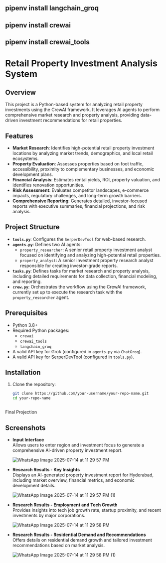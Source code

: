 ## pipenv install langchain_groq

## pipenv install crewai

## pipenv install crewai_tools


# Retail Property Investment Analysis System

## Overview

This project is a Python-based system for analyzing retail property investments using the CrewAI framework. It leverages AI agents to perform comprehensive market research and property analysis, providing data-driven investment recommendations for retail properties.

## Features

- **Market Research**: Identifies high-potential retail property investment locations by analyzing market trends, demographics, and local retail ecosystems.
- **Property Evaluation**: Assesses properties based on foot traffic, accessibility, proximity to complementary businesses, and economic development plans.
- **Financial Analysis**: Estimates rental yields, ROI, property valuation, and identifies renovation opportunities.
- **Risk Assessment**: Evaluates competitor landscapes, e-commerce impacts, regulatory challenges, and long-term growth barriers.
- **Comprehensive Reporting**: Generates detailed, investor-focused reports with executive summaries, financial projections, and risk analysis.

## Project Structure

- **`tools.py`**: Configures the `SerperDevTool` for web-based research.
- **`agents.py`**: Defines two AI agents:
  - `property_researcher`: A senior retail property investment analyst focused on identifying and analyzing high-potential retail properties.
  - `property_analyst`: A senior investment property research analyst responsible for creating investor-grade reports.
- **`tasks.py`**: Defines tasks for market research and property analysis, including detailed requirements for data collection, financial modeling, and reporting.
- **`crew.py`**: Orchestrates the workflow using the CrewAI framework, currently set up to execute the research task with the `property_researcher` agent.

## Prerequisites

- Python 3.8+
- Required Python packages:
  - `crewai`
  - `crewai_tools`
  - `langchain_groq`
- A valid API key for Grok (configured in `agents.py` via `ChatGroq`).
- A valid API key for SerperDevTool (configured in `tools.py`).

## Installation

1. Clone the repository:
   ```bash
   git clone https://github.com/your-username/your-repo-name.git
   cd your-repo-name



Final Projection

## Screenshots

- **Input Interface**  
  Allows users to enter region and investment focus to generate a comprehensive AI-driven property investment report.

  ![WhatsApp Image 2025-07-14 at 11 29 57 PM](https://github.com/user-attachments/assets/a556d81e-9f80-4dfe-be98-6c1dc7f8964f)


- **Research Results - Key Insights**  
  Displays an AI-generated property investment report for Hyderabad, including market overview, financial metrics, and economic development details.

  ![WhatsApp Image 2025-07-14 at 11 29 57 PM (1)](https://github.com/user-attachments/assets/1561ee00-cd05-42e3-9cd1-b244c167661c)


- **Research Results - Employment and Tech Growth**  
  Provides insights into tech job growth rate, startup proximity, and recent investments by major corporations.

  ![WhatsApp Image 2025-07-14 at 11 29 58 PM](https://github.com/user-attachments/assets/7bd4c945-14e5-47e5-a5b1-7901247650ed)


- **Research Results - Residential Demand and Recommendations**  
  Offers details on residential demand growth and tailored investment recommendations based on market analysis.

  ![WhatsApp Image 2025-07-14 at 11 29 58 PM (1)](https://github.com/user-attachments/assets/a1d7d2bd-c1e2-4a3d-8b2f-2822b3121444)


